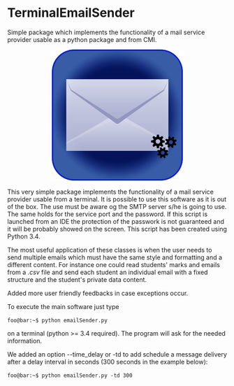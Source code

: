 # TerminalEmailSender
Simple package which implements the functionality of a mail service provider usable as a python package and from CMI.

<div align="center">
    <img src="img/automatic_mail_logo.jpeg" width="300" height=300/>
</div>


This very simple package implements the functionality of a mail service provider usable from a terminal. It is possible to
use this software as it is out of the box. The use must be aware og the SMTP server s/he is going to use. The same holds for
the service port and the password. If this script is launched from an IDE the protection of the passwork is not guaranteed 
and it will be probably showed on the screen. This script has been created using Python 3.4.

The most useful application of these classes is when the user needs to send multiple emails which must have the same style
and formatting and a different content. For instance one could read students' marks and emails from a *.csv* file and send
each student an individual email with a fixed structure and the student's private data content. 

Added more user friendly feedbacks in case exceptions occur.

To execute the main software just type 
```console
foo@bar:~$ python emailSender.py
```
on a terminal (python >= 3.4 required). The program will ask for the needed information.

We added an option --time_delay or -td to add schedule a message delivery after a 
delay interval in seconds (300 seconds in the example below):
```console
foo@bar:~$ python emailSender.py -td 300
```